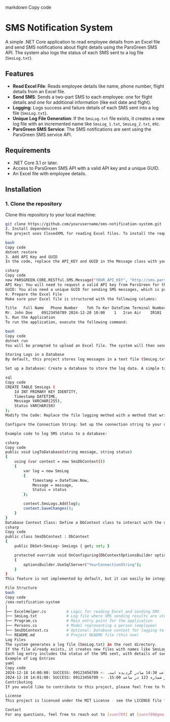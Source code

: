 
markdown
Copy code
# SMS Notification System

A simple .NET Core application to read employee details from an Excel file and send SMS notifications about flight details using the ParsGreen SMS API. The system also logs the status of each SMS sent to a log file (`SmsLog.txt`). 

## Features

- **Read Excel File**: Reads employee details like name, phone number, flight details from an Excel file.
- **Send SMS**: Sends a two-part SMS to each employee: one for flight details and one for additional information (like exit date and flight).
- **Logging**: Logs success and failure details of each SMS sent into a log file (`SmsLog.txt`).
- **Unique Log File Generation**: If the `SmsLog.txt` file exists, it creates a new log file with an incremented name like `SmsLog_1.txt`, `SmsLog_2.txt`, etc.
- **ParsGreen SMS Service**: The SMS notifications are sent using the ParsGreen SMS service API.

## Requirements

- .NET Core 3.1 or later.
- Access to ParsGreen SMS API with a valid API key and a unique GUID.
- An Excel file with employee details.

## Installation

### 1. Clone the repository

Clone this repository to your local machine:

```bash
git clone https://github.com/yourusername/sms-notification-system.git
2. Install dependencies
The project uses ClosedXML for reading Excel files. To install the required dependencies, run the following command in your project directory:

bash
Copy code
dotnet restore
3. Add API Key and GUID
In the code, replace the API_KEY and GUID in the Message class with your own ParsGreen API key and GUID:

csharp
Copy code
new PARSGREEN.CORE.RESTful.SMS.Message("YOUR_API_KEY", "http://sms.parsgreen.ir/Apiv2");
API Key: You will need to request a valid API key from ParsGreen for the SMS service.
GUID: You also need a unique GUID for sending SMS messages, which is provided by ParsGreen.
4. Prepare the Excel File
Make sure your Excel file is structured with the following columns:

Title	Full Name	Phone Number	Teh To Ker DateTime	Terminal Number	Airline	Flight Number	Flight Time	Exit Date	Exit Airline	Exit Flight Number	Exit Time
Mr.	John Doe	09123456789	2024-12-20 10:00	1	Iran Air	IR101	10:00	2024-12-22	Iran Air	IR102	18:00
5. Run the Application
To run the application, execute the following command:

bash
Copy code
dotnet run
You will be prompted to upload an Excel file. The system will then send SMS messages to each person listed in the file.

Storing Logs in a Database
By default, this project stores log messages in a text file (SmsLog.txt). However, if you prefer to store logs in a database (such as SQL Server, MySQL, or SQLite), you can implement this functionality by following these steps:

Set up a Database: Create a database to store the log data. A simple table with the following structure is recommended:

sql
Copy code
CREATE TABLE SmsLogs (
    Id INT PRIMARY KEY IDENTITY,
    Timestamp DATETIME,
    Message VARCHAR(255),
    Status VARCHAR(50)
);
Modify the Code: Replace the file logging method with a method that writes to the database. Use an ORM like Entity Framework Core or ADO.NET to interact with the database.

Configure the Connection String: Set up the connection string to your database in the appsettings.json or in your environment variables.

Example code to log SMS status to a database:

csharp
Copy code
public void LogToDatabase(string message, string status)
{
    using (var context = new SmsDbContext())
    {
        var log = new SmsLog
        {
            Timestamp = DateTime.Now,
            Message = message,
            Status = status
        };

        context.SmsLogs.Add(log);
        context.SaveChanges();
    }
}
Database Context Class: Define a DbContext class to interact with the database:
csharp
Copy code
public class SmsDbContext : DbContext
{
    public DbSet<SmsLog> SmsLogs { get; set; }

    protected override void OnConfiguring(DbContextOptionsBuilder optionsBuilder)
    {
        optionsBuilder.UseSqlServer("YourConnectionString");
    }
}
This feature is not implemented by default, but it can easily be integrated by following the steps above.

File Structure
bash
Copy code
/sms-notification-system
│
├── ExcelHelper.cs         # Logic for reading Excel and sending SMS
├── SmsLog.txt             # Log file where SMS sending results are stored
├── Program.cs             # Main entry point for the application
├── Persons.cs             # Model representing a person (employee)
├── SmsDbContext.cs        # Optional: Database context for logging to a database
└── README.md              # Project README file (this one)
Log Files
The system generates a log file (SmsLog.txt) in the root directory.
If the file already exists, it creates new files with names like SmsLog_1.txt, SmsLog_2.txt, etc.
Each log entry includes the status of the SMS sent, with details of success or failure.
Example of Log Entries
yaml
Copy code
2024-12-18 14:00:00: SUCCESS: آقای محمد رضایی, پرواز شما از تهران به کرمان در تاریخ 1402/12/01 از ترمینال شماره 3 فرودگاه مهرآباد با خط هوایی ایران ایر شماره پرواز 789 در ساعت 14:30 صادر گردیده است. -> 09123456789
2024-12-18 14:01:00: SUCCESS: اطلاعات تکمیلی: تاریخ خروج شما 1402/12/03 از خط هوایی ماهان پرواز شماره 123 در ساعت 15:00. -> 09123456789
Contributing
If you would like to contribute to this project, please feel free to fork the repository, create a new branch, and submit a pull request. We welcome improvements, bug fixes, or suggestions!

License
This project is licensed under the MIT License - see the LICENSE file for details.

Contact
For any questions, feel free to reach out to [sunn789] at [sunn789@gmail.com].